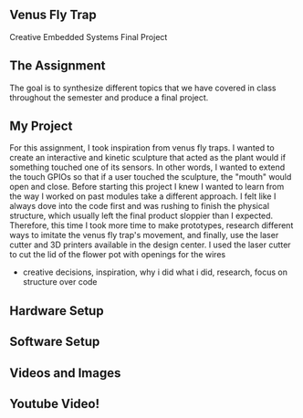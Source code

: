 
## Venus Fly Trap
Creative Embedded Systems Final Project 

## The Assignment
The goal is to synthesize different topics that we have covered in class throughout the semester and produce a final project.

## My Project
For this assignment, I took inspiration from venus fly traps. I wanted to create an interactive and kinetic sculpture that acted as the plant would if something touched one of its sensors. In other words, I wanted to extend the touch GPIOs so that if a user touched the sculpture, the "mouth" would open and close. Before starting this project I knew I wanted to learn from the way I worked on past modules take a different approach. I felt like I always dove into the code first and was rushing to finish the physical structure, which usually left the final product sloppier than I expected. Therefore, this time I took more time to make prototypes, research different ways to imitate the venus fly trap's movement, and finally, use the laser cutter and 3D printers available in the design center. I used the laser cutter to cut the lid of the flower pot with openings for the wires 

- creative decisions, inspiration, why i did what i did, research, focus on structure over code 

## Hardware Setup 

## Software Setup 

## Videos and Images

## Youtube Video!
